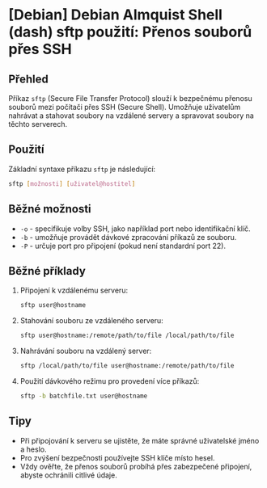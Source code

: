 # [Debian] Debian Almquist Shell (dash) sftp použití: Přenos souborů přes SSH

## Přehled
Příkaz `sftp` (Secure File Transfer Protocol) slouží k bezpečnému přenosu souborů mezi počítači přes SSH (Secure Shell). Umožňuje uživatelům nahrávat a stahovat soubory na vzdálené servery a spravovat soubory na těchto serverech.

## Použití
Základní syntaxe příkazu `sftp` je následující:

```bash
sftp [možnosti] [uživatel@hostitel]
```

## Běžné možnosti
- `-o` - specifikuje volby SSH, jako například port nebo identifikační klíč.
- `-b` - umožňuje provádět dávkové zpracování příkazů ze souboru.
- `-P` - určuje port pro připojení (pokud není standardní port 22).

## Běžné příklady
1. Připojení k vzdálenému serveru:
   ```bash
   sftp user@hostname
   ```

2. Stahování souboru ze vzdáleného serveru:
   ```bash
   sftp user@hostname:/remote/path/to/file /local/path/to/file
   ```

3. Nahrávání souboru na vzdálený server:
   ```bash
   sftp /local/path/to/file user@hostname:/remote/path/to/file
   ```

4. Použití dávkového režimu pro provedení více příkazů:
   ```bash
   sftp -b batchfile.txt user@hostname
   ```

## Tipy
- Při připojování k serveru se ujistěte, že máte správné uživatelské jméno a heslo.
- Pro zvýšení bezpečnosti používejte SSH klíče místo hesel.
- Vždy ověřte, že přenos souborů probíhá přes zabezpečené připojení, abyste ochránili citlivé údaje.
